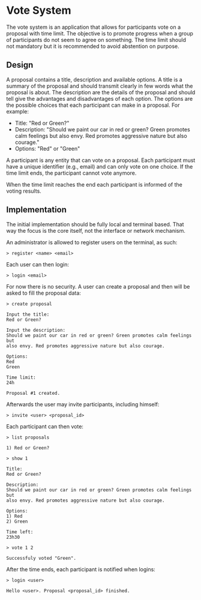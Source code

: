 # Vote System

The vote system is an application that allows for participants vote on a
proposal with time limit. The objective is to promote progress when a group of
participants do not seem to agree on something. The time limit should not
mandatory but it is recommended to avoid abstention on purpose.

## Design

A proposal contains a title, description and available options. A title is a
summary of the proposal and should transmit clearly in few words what the
proposal is about. The description are the details of the proposal and should
tell give the advantages and disadvantages of each option. The options are the
possible choices that each participant can make in a proposal. For example:

 * Title: "Red or Green?"
 * Description: "Should we paint our car in red or green? Green promotes calm
   feelings but also envy. Red promotes aggressive nature but also courage."
 * Options: "Red" or "Green"

A participant is any entity that can vote on a proposal. Each participant must
have a unique identifier (e.g., email) and can only vote on one choice. If the
time limit ends, the participant cannot vote anymore.

When the time limit reaches the end each participant is informed of the voting
results.

## Implementation

The initial implementation should be fully local and terminal based. That way
the focus is the core itself, not the interface or network mechanism.


An administrator is allowed to register users on the terminal, as such:

    > register <name> <email>

Each user can then login:

    > login <email>

For now there is no security. A user can create a proposal and then will be
asked to fill the proposal data:

    > create proposal

    Input the title:
    Red or Green?

    Input the description:
    Should we paint our car in red or green? Green promotes calm feelings but
    also envy. Red promotes aggressive nature but also courage.

    Options:
    Red
    Green

    Time limit:
    24h

    Proposal #1 created.

Afterwards the user may invite participants, including himself:

    > invite <user> <proposal_id>

Each participant can then vote:

    > list proposals

    1) Red or Green?

    > show 1

    Title:
    Red or Green?

    Description:
    Should we paint our car in red or green? Green promotes calm feelings but
    also envy. Red promotes aggressive nature but also courage.

    Options:
    1) Red
    2) Green

    Time left:
    23h30
      
    > vote 1 2

    Successfuly voted "Green".

After the time ends, each participant is notified when logins:

    > login <user>

    Hello <user>. Proposal <proposal_id> finished.
